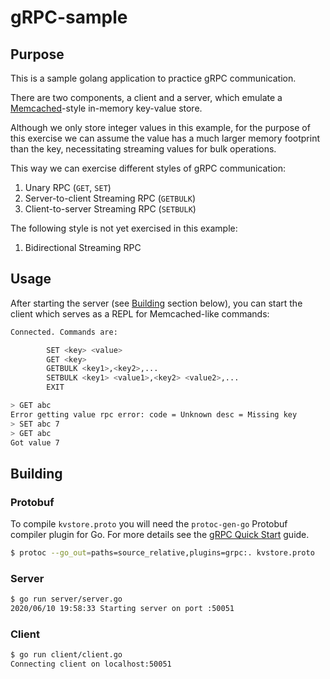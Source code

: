 # gRPC-sample

## Purpose

This is a sample golang application to practice gRPC communication.

There are two components, a client and a server, which emulate a [Memcached](https://memcached.org/)-style in-memory key-value store.

Although we only store integer values in this example, for the purpose of this exercise we can assume the value has a much larger memory footprint than the key, necessitating streaming values for bulk operations.

This way we can exercise different styles of gRPC communication:

1. Unary RPC (`GET`, `SET`)
1. Server-to-client Streaming RPC (`GETBULK`)
1. Client-to-server Streaming RPC (`SETBULK`)

The following style is not yet exercised in this example:

1. Bidirectional Streaming RPC

## Usage

After starting the server (see [Building](#building) section below), you can start the client which serves as a REPL for Memcached-like commands:

```sh
Connected. Commands are:

        SET <key> <value>
        GET <key>
        GETBULK <key1>,<key2>,...
        SETBULK <key1> <value1>,<key2> <value2>,...
        EXIT

> GET abc
Error getting value rpc error: code = Unknown desc = Missing key
> SET abc 7
> GET abc
Got value 7
```

## Building

### Protobuf

To compile `kvstore.proto` you will need the `protoc-gen-go` Protobuf compiler plugin for Go. For more details see the [gRPC Quick Start](https://grpc.io/docs/languages/go/quickstart/) guide.

```sh
$ protoc --go_out=paths=source_relative,plugins=grpc:. kvstore.proto
```

### Server

```sh
$ go run server/server.go
2020/06/10 19:58:33 Starting server on port :50051
```

### Client

```sh
$ go run client/client.go 
Connecting client on localhost:50051
```